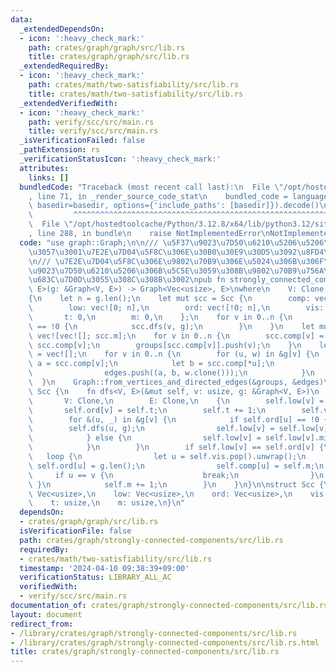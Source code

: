 ```yaml
---
data:
  _extendedDependsOn:
  - icon: ':heavy_check_mark:'
    path: crates/graph/graph/src/lib.rs
    title: crates/graph/graph/src/lib.rs
  _extendedRequiredBy:
  - icon: ':heavy_check_mark:'
    path: crates/math/two-satisfiability/src/lib.rs
    title: crates/math/two-satisfiability/src/lib.rs
  _extendedVerifiedWith:
  - icon: ':heavy_check_mark:'
    path: verify/scc/src/main.rs
    title: verify/scc/src/main.rs
  _isVerificationFailed: false
  _pathExtension: rs
  _verificationStatusIcon: ':heavy_check_mark:'
  attributes:
    links: []
  bundledCode: "Traceback (most recent call last):\n  File \"/opt/hostedtoolcache/Python/3.12.8/x64/lib/python3.12/site-packages/onlinejudge_verify/documentation/build.py\"\
    , line 71, in _render_source_code_stat\n    bundled_code = language.bundle(stat.path,\
    \ basedir=basedir, options={'include_paths': [basedir]}).decode()\n          \
    \         ^^^^^^^^^^^^^^^^^^^^^^^^^^^^^^^^^^^^^^^^^^^^^^^^^^^^^^^^^^^^^^^^^^^^^^^^^^^^^^^^^\n\
    \  File \"/opt/hostedtoolcache/Python/3.12.8/x64/lib/python3.12/site-packages/onlinejudge_verify/languages/rust.py\"\
    , line 288, in bundle\n    raise NotImplementedError\nNotImplementedError\n"
  code: "use graph::Graph;\n\n/// \u5F37\u9023\u7D50\u6210\u5206\u5206\u89E3\u3092\
    \u3057\u3001\u7E2E\u7D04\u5F8C\u306E\u30B0\u30E9\u30D5\u3092\u8FD4\u3059\u3002\
    \n/// \u7E2E\u7D04\u5F8C\u306E\u9802\u70B9\u306E\u5024\u306B\u306F\u3001\u5F37\
    \u9023\u7D50\u6210\u5206\u306B\u5C5E\u3059\u308B\u9802\u70B9\u756A\u53F7\u304C\
    \u683C\u7D0D\u3055\u308C\u308B\u3002\npub fn strongly_connected_components<V,\
    \ E>(g: &Graph<V, E>) -> Graph<Vec<usize>, E>\nwhere\n    V: Clone,\n    E: Clone,\n\
    {\n    let n = g.len();\n    let mut scc = Scc {\n        comp: vec![0; n],\n\
    \        low: vec![0; n],\n        ord: vec![!0; n],\n        vis: vec![],\n \
    \       t: 0,\n        m: 0,\n    };\n    for v in 0..n {\n        if scc.ord[v]\
    \ == !0 {\n            scc.dfs(v, g);\n        }\n    }\n    let mut groups =\
    \ vec![vec![]; scc.m];\n    for v in 0..n {\n        scc.comp[v] = scc.m - 1 -\
    \ scc.comp[v];\n        groups[scc.comp[v]].push(v);\n    }\n    let mut edges\
    \ = vec![];\n    for v in 0..n {\n        for (u, w) in &g[v] {\n            let\
    \ a = scc.comp[v];\n            let b = scc.comp[*u];\n            if a != b {\n\
    \                edges.push((a, b, w.clone()));\n            }\n        }\n  \
    \  }\n    Graph::from_vertices_and_directed_edges(&groups, &edges)\n}\n\nimpl\
    \ Scc {\n    fn dfs<V, E>(&mut self, v: usize, g: &Graph<V, E>)\n    where\n \
    \       V: Clone,\n        E: Clone,\n    {\n        self.low[v] = self.t;\n \
    \       self.ord[v] = self.t;\n        self.t += 1;\n        self.vis.push(v);\n\
    \        for &(u, _) in &g[v] {\n            if self.ord[u] == !0 {\n        \
    \        self.dfs(u, g);\n                self.low[v] = self.low[v].min(self.low[u]);\n\
    \            } else {\n                self.low[v] = self.low[v].min(self.ord[u]);\n\
    \            }\n        }\n        if self.low[v] == self.ord[v] {\n         \
    \   loop {\n                let u = self.vis.pop().unwrap();\n               \
    \ self.ord[u] = g.len();\n                self.comp[u] = self.m;\n           \
    \     if u == v {\n                    break;\n                }\n           \
    \ }\n            self.m += 1;\n        }\n    }\n}\n\nstruct Scc {\n    comp:\
    \ Vec<usize>,\n    low: Vec<usize>,\n    ord: Vec<usize>,\n    vis: Vec<usize>,\n\
    \    t: usize,\n    m: usize,\n}\n"
  dependsOn:
  - crates/graph/graph/src/lib.rs
  isVerificationFile: false
  path: crates/graph/strongly-connected-components/src/lib.rs
  requiredBy:
  - crates/math/two-satisfiability/src/lib.rs
  timestamp: '2024-04-10 09:38:39+09:00'
  verificationStatus: LIBRARY_ALL_AC
  verifiedWith:
  - verify/scc/src/main.rs
documentation_of: crates/graph/strongly-connected-components/src/lib.rs
layout: document
redirect_from:
- /library/crates/graph/strongly-connected-components/src/lib.rs
- /library/crates/graph/strongly-connected-components/src/lib.rs.html
title: crates/graph/strongly-connected-components/src/lib.rs
---
```

